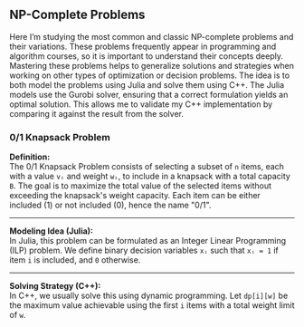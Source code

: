 ## NP-Complete Problems

Here I’m studying the most common and classic NP-complete problems and their variations. These problems frequently appear in programming and algorithm courses, so it is important to understand their concepts deeply. Mastering these problems helps to generalize solutions and strategies when working on other types of optimization or decision problems.
The idea is to both model the problems using Julia and solve them using C++. The Julia models use the Gurobi solver, ensuring that a correct formulation yields an optimal solution. This allows me to validate my C++ implementation by comparing it against the result from the solver.

### 0/1 Knapsack Problem

**Definition:**  
The 0/1 Knapsack Problem consists of selecting a subset of `n` items, each with a value `vᵢ` and weight `wᵢ`, to include in a knapsack with a total capacity `B`. The goal is to maximize the total value of the selected items without exceeding the knapsack's weight capacity. Each item can be either included (1) or not included (0), hence the name "0/1".

---

**Modeling Idea (Julia):**  
In Julia, this problem can be formulated as an Integer Linear Programming (ILP) problem. We define binary decision variables `xᵢ` such that `xᵢ = 1` if item `i` is included, and `0` otherwise.

---

**Solving Strategy (C++):**  
In C++, we usually solve this using dynamic programming. Let `dp[i][w]` be the maximum value achievable using the first `i` items with a total weight limit of `w`.
